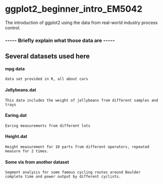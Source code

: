 # ggplot2_beginner_intro_EM5042
The introduction of ggplot2 using the data from real-world industry process control.

### ----- Briefly explain what those data are -----

## Several datasets used here

#### mpg data 
    data set provided in R, all about cars

#### Jellybeans.dat
    This data includes the weight of jellybeans from different samples and trays

#### Earing.dat
    Earing measurements from different lots

#### Height.dat
    Height measurement for 10 parts from different operators, repeated measure for 2 times.

#### Some vis from another dataset
    Segment analysis for some famous cycling routes around Boulder
    complete time and power output by different cyclists.
